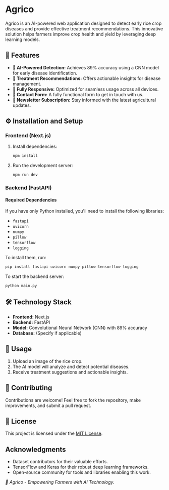 # Agrico

Agrico is an AI-powered web application designed to detect early rice crop diseases and provide effective treatment recommendations. This innovative solution helps farmers improve crop health and yield by leveraging deep learning models.

## 🌿 Features

- **🚀 AI-Powered Detection:** Achieves 89% accuracy using a CNN model for early disease identification.
- **💊 Treatment Recommendations:** Offers actionable insights for disease management.
- **📱 Fully Responsive:** Optimized for seamless usage across all devices.
- **📧 Contact Form:** A fully functional form to get in touch with us.
- **📰 Newsletter Subscription:** Stay informed with the latest agricultural updates.


## ⚙️ Installation and Setup

### Frontend (Next.js)

1. Install dependencies:
   ```bash
   npm install
   ```

2. Run the development server:
   ```bash
   npm run dev
   ```

### Backend (FastAPI)

#### Required Dependencies

If you have only Python installed, you'll need to install the following libraries:

- `fastapi`
- `uvicorn`
- `numpy`
- `pillow`
- `tensorflow`
- `logging`

To install them, run:

```bash
pip install fastapi uvicorn numpy pillow tensorflow logging
```

To start the backend server:

```bash
python main.py
```

## 🛠 Technology Stack

- **Frontend:** Next.js
- **Backend:** FastAPI
- **Model:** Convolutional Neural Network (CNN) with 89% accuracy
- **Database:** (Specify if applicable)


## 🚀 Usage

1. Upload an image of the rice crop.
2. The AI model will analyze and detect potential diseases.
3. Receive treatment suggestions and actionable insights.


## 🤝 Contributing

Contributions are welcome! Feel free to fork the repository, make improvements, and submit a pull request.


## 📜 License

This project is licensed under the [MIT License](LICENSE).

## Acknowledgments
- Dataset contributors for their valuable efforts.
- TensorFlow and Keras for their robust deep learning frameworks.
- Open-source community for tools and libraries enabling this work. 


*🌾 Agrico - Empowering Farmers with AI Technology.*

